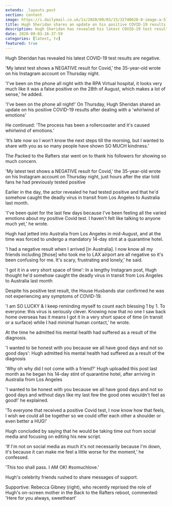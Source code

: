 ```yaml
---
extends: _layouts.post
section: content
image: https://i.dailymail.co.uk/1s/2020/09/03/15/32740628-0-image-a-51_1599144554800.jpg 
title: Hugh Sheridan shares an update on his positive COVID-19 results 
description: Hugh Sheridan has revealed his latest COVID-19 test results are negative. 
date: 2020-09-03-16-37-59 
categories: [latest, tv] 
featured: true 
--- 
```

Hugh Sheridan has revealed his latest COVID-19 test results are negative.

'My latest test shows a NEGATIVE result for Covid,' the 35-year-old wrote on his Instagram account on Thursday night.

'I've been on the phone all night with the RPA Virtual hospital, it looks very much like it was a false positive on the 28th of August, which makes a lot of sense,' he added.

'I've been on the phone all night!' On Thursday, Hugh Sheridan shared an update on his positive COVID-19 results after dealing with a 'whirlwind of emotions' 

He continued: 'The process has been a rollercoaster and it's caused whirlwind of emotions.'

'It’s late now so I won’t know the next steps till the morning, but I wanted to share with you as so many people have shown SO MUCH kindness.'

The Packed to the Rafters star went on to thank his followers for showing so much concern. 

'My latest test shows a NEGATIVE result for Covid,' the 35-year-old wrote on his Instagram account on Thursday night, just hours after the star told fans he had previously tested positive 

Earlier in the day, the actor revealed he had tested positive and that he'd somehow caught the deadly virus in transit from Los Angeles to Australia last month.

'I've been quiet for the last few days because I've been feeling all the varied emotions about my positive Covid test. I haven't felt like talking to anyone much yet,' he wrote.

Hugh had jetted into Australia from Los Angeles in mid-August, and at the time was forced to undergo a mandatory 14-day stint at a quarantine hotel. 

'I had a negative result when I arrived [in Australia]. I now know all my friends including [those] who took me to LAX airport are all negative so it's been confusing for me. It's scary, frustrating and lonely,' he said.  

'I got it in a very short space of time': In a lengthy Instagram post, Hugh thought he'd somehow caught the deadly virus in transit from Los Angeles to Australia last month

Despite his positive test result, the House Husbands star confirmed he was not experiencing any symptoms of COVID-19. 

'I am SO LUCKY & I keep reminding myself to count each blessing 1 by 1. To everyone: this virus is seriously clever. Knowing now that no one I saw back home overseas has it means I got it in a very short space of time (in transit or a surface) while I had minimal human contact,' he wrote.  

At the time he admitted his mental health had suffered as a result of the diagnosis. 

'I wanted to be honest with you because we all have good days and not so good days': Hugh admitted his mental health had suffered as a result of the diagnosis

'Why oh why did I not come with a friend?' Hugh uploaded this post last month as he began his 14-day stint of quarantine hotel, after arriving in Australia from Los Angeles 

'I wanted to be honest with you because we all have good days and not so good days and without days like my last few the good ones wouldn't feel as good!' he explained. 

'To everyone that received a positive Covid test, I now know how that feels, I wish we could all be together so we could offer each other a shoulder or even better a HUG!'

Hugh concluded by saying that he would be taking time out from social media and focusing on editing his new script.  

'If I'm not on social media as much it's not necessarily because I'm down, it's because it can make me feel a little worse for the moment,' he confessed. 

'This too shall pass. I AM OK! #somuchlove.'

Hugh's celebrity friends rushed to share messages of support.  

Supportive: Rebecca Gibney (right), who recently reprised the role of Hugh's on-screen mother in the Back to the Rafters reboot, commented: 'Here for you always, sweetheart'

